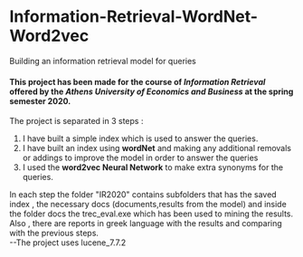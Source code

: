 # Information-Retrieval-WordNet-Word2vec
Building an information retrieval model for queries  <br> 
#### This project has been made for the course of *Information Retrieval* offered by the *Athens University of Economics and Business* at the spring semester 2020. <br>
The project is separated in 3 steps :
1. I have built a simple index which is used to answer the queries.
2. I have built an index using **wordNet** and making any additional removals or addings to improve the model in order to answer the queries
3. I used the **word2vec Neural Network** to make extra synonyms for the queries. 

In each step the folder "IR2020" contains subfolders that has the saved index , the necessary docs (documents,results from the model) and inside the folder docs the trec_eval.exe 
which has been used to mining the results. Also , there are reports in greek language with the results and comparing with the previous steps.
<br>--The project uses lucene_7.7.2
